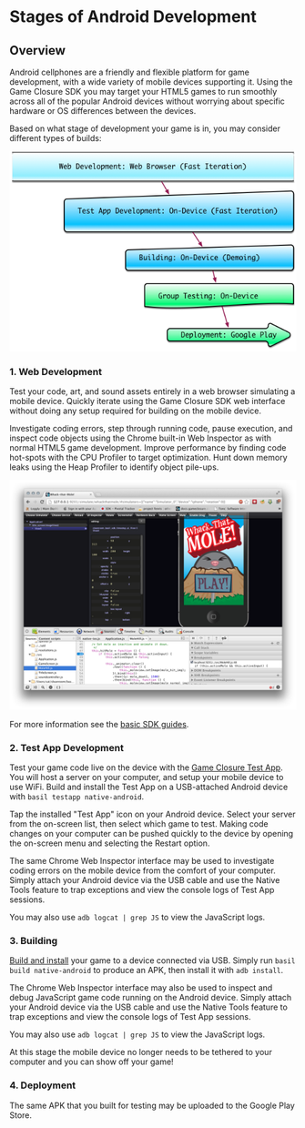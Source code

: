 # Stages of Android Development

## Overview

Android cellphones are a friendly and flexible platform for game development, with a wide variety of mobile devices supporting it.  Using the Game Closure SDK you may target your HTML5 games to run smoothly across all of the popular Android devices without worrying about specific hardware or OS differences between the devices.

Based on what stage of development your game is in, you may consider different types of builds:

<img src="./assets/android/android-stages.png"></img>

### 1. Web Development

Test your code, art, and sound assets entirely in a web browser simulating a mobile device.  Quickly iterate using the Game Closure SDK web interface without doing any setup required for building on the mobile device.

Investigate coding errors, step through running code, pause execution, and inspect code objects using the Chrome built-in Web Inspector as with normal HTML5 game development.  Improve performance by finding code hot-spots with the CPU Profiler to target optimization.  Hunt down memory leaks using the Heap Profiler to identify object pile-ups.

<img src="./assets/web-dev.png"></img>

For more information see the [basic SDK guides](../guide/quick-start.html).

### 2. Test App Development

Test your game code live on the device with the [Game Closure Test App](./android-test-app.html).  You will host a server on your computer, and setup your mobile device to use WiFi.  Build and install the Test App on a USB-attached Android device with `basil testapp native-android`.

Tap the installed "Test App" icon on your Android device.  Select your server from the on-screen list, then select which game to test.  Making code changes on your computer can be pushed quickly to the device by opening the on-screen menu and selecting the Restart option.

The same Chrome Web Inspector interface may be used to investigate coding errors on the mobile device from the comfort of your computer.  Simply attach your Android device via the USB cable and use the Native Tools feature to trap exceptions and view the console logs of Test App sessions.

You may also use `adb logcat | grep JS` to view the JavaScript logs.

### 3. Building

[Build and install](./android-build.html) your game to a device connected via USB.  Simply run `basil build native-android` to produce an APK, then install it with `adb install`.

The Chrome Web Inspector interface may also be used to inspect and debug JavaScript game code running on the Android device.  Simply attach your Android device via the USB cable and use the Native Tools feature to trap exceptions and view the console logs of Test App sessions.

You may also use `adb logcat | grep JS` to view the JavaScript logs.

At this stage the mobile device no longer needs to be tethered to your computer and you can show off your game!

### 4. Deployment

The same APK that you built for testing may be uploaded to the Google Play Store.